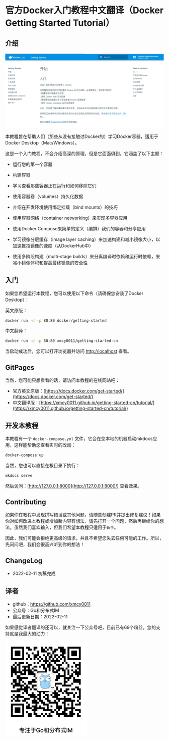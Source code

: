 # 官方Docker入门教程中文翻译（Docker Getting Started Tutorial）

## 介绍

![preview](preview.jpg)

<!-- This tutorial has been written with the intent of helping folks get up and running
with containers and is designed to work with Docker Desktop. While not going too much 
into depth, it covers the following topics: -->
本教程旨在帮助人们（那些从没有接触过Docker的）学习Docker容器，适用于Docker Desktop（Mac/Windows）。

这是一个入门教程，不会介绍高深的原理，但是它面面俱到。它涵盖了以下主题：

<!-- - Running your first container -->
- 运行您的第一个容器
<!-- - Building containers -->
- 构建容器
<!-- - Learning what containers are running and removing them -->
- 学习查看那些容器正在运行和如何移除它们
<!-- - Using volumes to persist data -->
- 使用容器卷（volumes）持久化数据
<!-- - Using bind mounts to support development -->
- 介绍在开发环境使用绑定挂载（bind mounts）的技巧
<!-- - Using container networking to support multi-container applications -->
- 使用容器网络（container networking）来实现多容器应用
<!-- - Using Docker Compose to simplify the definition and sharing of applications -->
- 使用Docker Compose来简单的定义（编排）我们的容器和分享应用
<!-- - Using image layer caching to speed up builds and reduce push/pull size -->
- 学习镜像分层缓存（image layer caching）来加速构建和减小镜像大小，以加速推拉镜像的速度（从DockerHub中）
<!-- - Using multi-stage builds to separate build-time and runtime dependencies -->
- 使用多阶段构建（multi-stage builds）来分离编译时依赖和运行时依赖，来减小镜像体积和提高最终镜像的安全性

<!-- ## Getting Started -->
## 入门

<!-- If you wish to run the tutorial, you can use the following command after installing Docker Desktop: -->

如果您希望运行本教程，您可以使用以下命令（请确保您安装了Docker Desktop）：

英文原版：
```bash
docker run -d -p 80:80 docker/getting-started
```

中文翻译：
```bash
docker run -d -p 80:80 xmcy0011/getting-started-cn
```

<!-- Once it has started, you can open your browser to [http://localhost](http://localhost). -->
当启动成功后，您可以打开浏览器并访问 [http://localhost](http://localhost) 查看。

## GitPages

当然，您可能只想看看的话，请访问本教程的在线网站吧：
- 官方英文原版：[https://docs.docker.com/get-started/](https://docs.docker.com/get-started/)
- 中文翻译版：[https://xmcy0011.github.io/getting-started-cn/tutorial/](https://xmcy0011.github.io/getting-started-cn/tutorial/)

<!-- ## Development -->
## 开发本教程

<!-- This project has a `docker-compose.yml` file, which will start the mkdocs application on your
local machine and help you see changes instantly. -->
本教程有一个 `docker-compose.yml` 文件，它会在您本地的机器启动mkdocs应用，这样能帮助您查看实时的改动：

```bash
docker-compose up
```

当然，您也可以直接在根目录下执行：
```bash
mkdocs serve
```

然后访问：[http://127.0.0.1:8000](http://127.0.0.1:8000/) 查看效果。

## Contributing

<!-- If you find typos or other issues with the tutorial, feel free to create a PR and suggest fixes!

If you have ideas on how to make the tutorial better or new content, please open an issue first before working on your idea. While we love input, we want to keep the tutorial  scoped to newcomers.
As such, we may reject ideas for more advanced requests and don't want you to lose any work you might
have done. So, ask first and we'll gladly hear your thoughts! -->
如果你在教程中发现拼写错误或其他问题，请随意创建PR并提出修复建议！如果你对如何改进本教程或增加新内容有想法，请先打开一个问题，然后再继续你的想法。虽然我们喜欢输入，但我们希望本教程只适用于`新手`。

因此，我们可能会拒绝更高级的请求，并且不希望您失去任何可能的工作。所以，先问问吧，我们会很高兴听到你的想法！

## ChangeLog

- 2022-02-11 初稿完成

## 译者

- github：https://github.com/xmcy0011
- 公众号：Go和分布式IM
- 最后更新日期：2022-02-11

如果感觉译者翻译的还可以，就关注一下公众号吧，目前已有69个粉丝，您的支持就是我最大的动力！

![QRCode](qrcode.png)